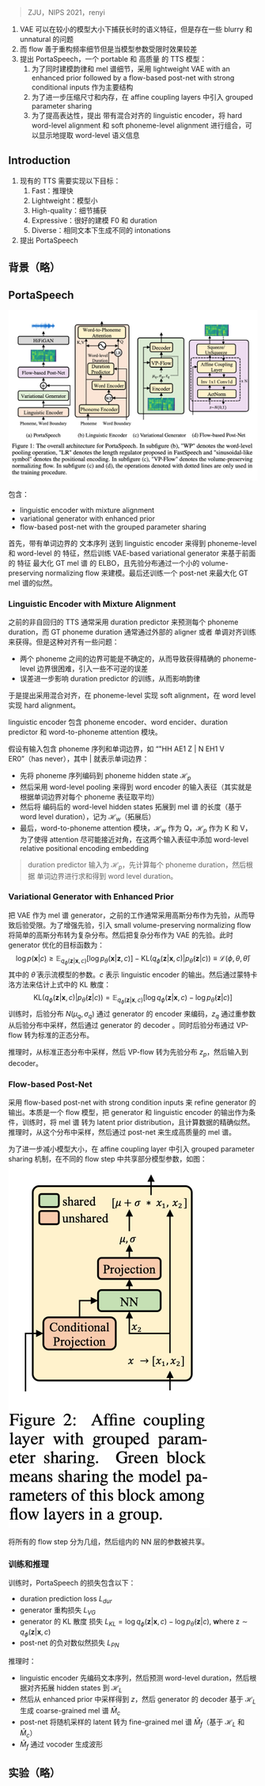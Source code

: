 > ZJU，NIPS 2021，renyi

1. VAE 可以在较小的模型大小下捕获长时的语义特征，但是存在一些  blurry 和 unnatural 的问题
2. 而 flow 善于重构频率细节但是当模型参数受限时效果较差
3. 提出 PortaSpeech，一个 portable 和 高质量 的 TTS 模型：
	1. 为了同时建模韵律和 mel 谱细节，采用 lightweight VAE with an enhanced prior followed by a flow-based post-net with strong conditional inputs 作为主要结构
	2. 为了进一步压缩尺寸和内存，在 affine coupling layers 中引入 grouped parameter sharing 
	3. 为了提高表达性，提出 带有混合对齐的 linguistic encoder，将 hard word-level alignment 和 soft phoneme-level alignment 进行组合，可以显示地提取 word-level 语义信息

## Introduction

1. 现有的 TTS 需要实现以下目标：
	1. Fast：推理快
	2. Lightweight：模型小
	3. High-quality：细节捕获
	4. Expressive：很好的建模 F0 和 duration
	5. Diverse：相同文本下生成不同的 intonations
2. 提出 PortaSpeech

## 背景（略）

## PortaSpeech

![](image/Pasted%20image%2020231222104009.png)

包含：
+  linguistic encoder  with mixture alignment
+ variational generator with enhanced prior
+ flow-based post-net with the grouped parameter sharing

首先，带有单词边界的 文本序列 送到 linguistic encoder 来得到 phoneme-level 和 word-level 的 特征，然后训练 VAE-based variational generator 来基于前面的 特征 最大化 GT mel 谱 的 ELBO，且先验分布通过一个小的 volume-preserving normalizing flow 来建模。最后还训练一个 post-net 来最大化 GT mel 谱的似然。

### Linguistic Encoder with Mixture Alignment

之前的非自回归的 TTS 通常采用 duration predictor 来预测每个 phoneme duration，而 GT phoneme duration 通常通过外部的 aligner 或者 单调对齐训练来获得。但是这种对齐有一些问题：
+ 两个 phoneme 之间的边界可能是不确定的，从而导致获得精确的  phoneme-level 边界很困难，引入一些不可逆的误差
+ 误差进一步影响 duration predictor 的训练，从而影响韵律

于是提出采用混合对齐，在 phoneme-level 实现 soft alignment，在 word level 实现 hard alignment。

linguistic encoder 包含 phoneme encoder、word encider、duration predictor 和 word-to-phoneme attention 模块。

假设有输入包含 phoneme 序列和单词边界，如 “"HH AE1 Z | N EH1 V ER0”（has never），其中 | 就表示单词边界：
+ 先将 phoneme 序列编码到 phoneme hidden state $\mathcal{H}_{p}$
+ 然后采用 word-level pooling 来得到 word encoder 的输入表征（其实就是根据单词边界对每个 phoneme 表征取平均）
+ 然后将 编码后的 word-level hidden states 拓展到 mel 谱 的长度（基于 word level duration），记为 $\mathcal{H}_{w}$（拓展后）
+ 最后，word-to-phoneme attention 模块，$\mathcal{H}_{w}$ 作为 Q，$\mathcal{H}_{p}$ 作为 K 和 V，为了使得 attention 尽可能接近对角，在这两个输入表征中添加  word-level relative positional encoding embedding

> duration predictor 输入为 $\mathcal{H}_{p}$，先计算每个 phoneme duration，然后根据 单词边界进行求和得到 word level duration。

### Variational Generator with Enhanced Prior

把 VAE 作为 mel 谱 generator，之前的工作通常采用高斯分布作为先验，从而导致后验受限。为了增强先验，引入 small volume-preserving normalizing flow 将简单的高斯分布转为复杂分布。然后把复杂分布作为 VAE 的先验。此时 generator 优化的目标函数为：
$$\log p(\mathbf{x}|c)\geq\mathbb{E}_{q_\phi(\mathbf{z}|\mathbf{x},c)}[\log p_\theta(\mathbf{x}|\mathbf{z},c)]-\text{KL}(q_\phi(\mathbf{z}|\mathbf{x},c)|p_{\bar{\theta}}(\mathbf{z}|c))\equiv\mathcal{L}(\phi,\theta,\bar{\theta})$$
其中的 $\bar{\theta}$  表示流模型的参数。$c$ 表示  linguistic encoder 的输出。然后通过蒙特卡洛方法来估计上式中的 KL 散度：
$$\mathrm{KL}(q_\phi(\mathbf{z}|\mathbf{x},c)|p_{\bar{\theta}}(\mathbf{z}|c))=\mathbb{E}_{q_\phi(\mathbf{z}|\mathbf{x},c)}[\log q_\phi(\mathbf{z}|\mathbf{x},c)-\log p_{\bar{\theta}}(\mathbf{z}|c)]$$
训练时，后验分布 $N(\mu_q,\sigma_q)$ 通过 generator 的 encoder 来编码，$z_q$ 通过重参数从后验分布中采样，然后通过 generator 的 decoder 。同时后验分布通过 VP-flow 转为标准的正态分布。

推理时，从标准正态分布中采样，然后 VP-flow 转为先验分布 $z_p$，然后输入到 decoder。

### Flow-based Post-Net

采用 flow-based post-net with strong condition inputs 来 refine generator 的输出。本质是一个 flow 模型，把 generator 和 linguistic encoder 的输出作为条件，训练时，将 mel 谱 转为 latent prior distribution，且计算数据的精确似然。推理时，从这个分布中采样，然后通过 post-net 来生成高质量的 mel 谱。

为了进一步减小模型大小，在 affine coupling layer 中引入 grouped parameter sharing 机制，在不同的 flow step 中共享部分模型参数，如图：
![](image/Pasted%20image%2020231222154805.png)

将所有的 flow step 分为几组，然后组内的  NN 层的参数被共享。

### 训练和推理

训练时，PortaSpeech 的损失包含以下：
+ duration prediction loss $L_{dur}$
+ generator 重构损失 $L_{VG}$
+ generator 的 KL 散度 损失 $L_{KL}=\log q_\phi(\mathbf{z}|\mathbf{x},c)-\log p_{\bar{\theta}}(\mathbf{z}|c),\:\mathbf{w}\text{here z}\sim q_\phi(\mathbf{z}|\mathbf{x},c)$
+ post-net 的负对数似然损失 $L_{PN}$

推理时：
+ linguistic encoder 先编码文本序列，然后预测 word-level duration，然后根据对齐拓展 hidden states 到 $\mathcal{H}_L$
+ 然后从 enhanced prior 中采样得到 $z$，然后 generator 的 decoder 基于 $\mathcal{H}_L$ 生成 coarse-grained mel 谱 $\bar{M}_c$
+ post-net 将随机采样的 latent 转为 fine-grained mel 谱 $\bar{M}_f$（基于 $\mathcal{H}_L$ 和 $\bar{M}_c$） 
+ $\bar{M}_f$ 通过 vocoder 生成波形

## 实验（略）
